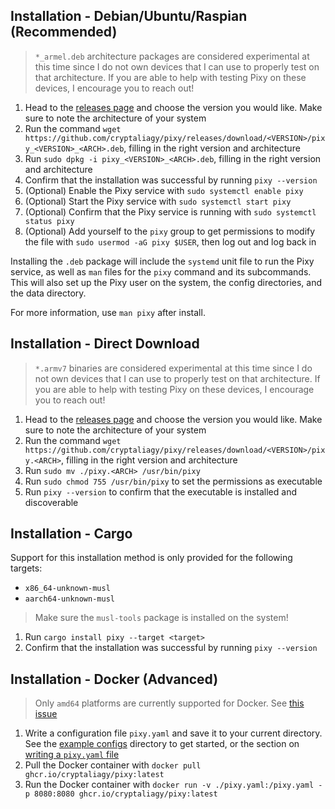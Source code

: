 ## Installation - Debian/Ubuntu/Raspian (Recommended)

> `*_armel.deb` architecture packages are considered experimental at this time since I do not own devices that I can use to properly test on that architecture. If you are able to help with testing Pixy on these devices, I encourage you to reach out!

1. Head to the [releases page](https://github.com/cryptaliagy/pixy/releases/latest) and choose the version you would like. Make sure to note the architecture of your system
1. Run the command `wget https://github.com/cryptaliagy/pixy/releases/download/<VERSION>/pixy_<VERSION>_<ARCH>.deb`, filling in the right version and architecture
1. Run `sudo dpkg -i pixy_<VERSION>_<ARCH>.deb`, filling in the right version and architecture
1. Confirm that the installation was successful by running `pixy --version`
1. (Optional) Enable the Pixy service with `sudo systemctl enable pixy`
1. (Optional) Start the Pixy service with `sudo systemctl start pixy`
1. (Optional) Confirm that the Pixy service is running with `sudo systemctl status pixy`
1. (Optional) Add yourself to the `pixy` group to get permissions to modify the file with `sudo usermod -aG pixy $USER`, then log out and log back in

Installing the `.deb` package will include the `systemd` unit file to run the Pixy service, as well as `man` files for the `pixy` command and its subcommands. This will also set up the Pixy user on the system, the config directories, and the data directory.

For more information, use `man pixy` after install.

## Installation - Direct Download

> `*.armv7` binaries are considered experimental at this time since I do not own devices that I can use to properly test on that architecture. If you are able to help with testing Pixy on these devices, I encourage you to reach out!

1. Head to the [releases page](https://github.com/cryptaliagy/pixy/releases/latest) and choose the version you would like. Make sure to note the architecture of your system
1. Run the command `wget https://github.com/cryptaliagy/pixy/releases/download/<VERSION>/pixy.<ARCH>`, filling in the right version and architecture
1. Run `sudo mv ./pixy.<ARCH> /usr/bin/pixy`
1. Run `sudo chmod 755 /usr/bin/pixy` to set the permissions as executable
1. Run `pixy --version` to confirm that the executable is installed and discoverable

## Installation - Cargo

Support for this installation method is only provided for the following targets:

- `x86_64-unknown-musl`
- `aarch64-unknown-musl`

> Make sure the `musl-tools` package is installed on the system!

1. Run `cargo install pixy --target <target>`
1. Confirm that the installation was successful by running `pixy --version`

## Installation - Docker (Advanced)

> Only `amd64` platforms are currently supported for Docker. See [this issue](https://github.com/cryptaliagy/pixy/issues/9)

1. Write a configuration file `pixy.yaml` and save it to your current directory. See the [example configs](/example-configs/) directory to get started, or the section on [writing a `pixy.yaml` file](#writing-a-pixyyaml-file)
1. Pull the Docker container with `docker pull ghcr.io/cryptaliagy/pixy:latest`
1. Run the Docker container with `docker run -v ./pixy.yaml:/pixy.yaml -p 8080:8080 ghcr.io/cryptaliagy/pixy:latest`
